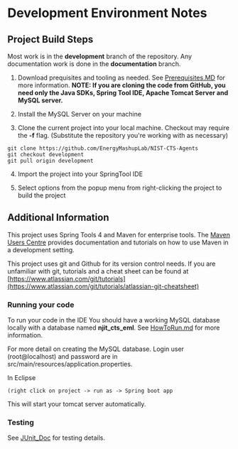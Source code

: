 Development Environment Notes
======================================

Project Build Steps
-------------------

Most work is in the **development** branch of the repository. Any documentation work is done in the **documentation** branch. 

1.  Download prequisites and tooling as needed. See [Prerequisites.MD](Prerequisites.MD) for more information. **NOTE: If you are cloning the
    code from GitHub, you need only the Java SDKs, Spring Tool IDE, Apache
    Tomcat Server and MySQL server.** 

2.  Install the MySQL Server on your machine

3.  Clone the current project into your local machine. Checkout may require the
    **-f** flag. (Substitute the repository you're working with as necessary)
```
git clone https://github.com/EnergyMashupLab/NIST-CTS-Agents  
git checkout development  
git pull origin development
```

4.  Import the project into your SpringTool IDE

5.  Select options from the popup menu from right-clicking the project to build
    the project

## Additional Information

This project uses Spring Tools 4 and Maven for enterprise tools. The [Maven Users Centre](https://maven.apache.org/users/index.html) provides documentation and tutorials on how to use Maven in a development setting.

This project uses git and Github for its version control needs. If you are unfamiliar with git, tutorials and a cheat sheet can be found at [https://www.atlassian.com/git/tutorials](https://www.atlassian.com/git/tutorials/atlassian-git-cheatsheet)

### Running your code
To run your code in the IDE You should have a working MySQL database locally
with a database named **njit_cts_eml**. See [HowToRun.md](HowToRun.md) for more information.

For more detail on creating the MySQL database. Login user (root\@localhost)
and password are in src/main/resources/application.properties. 

In Eclipse
```
(right click on project -> run as -> Spring boot app
```
This will start your tomcat server automatically.

### Testing

See [JUnit_Doc](JUnit_Doc.md) for testing details.

